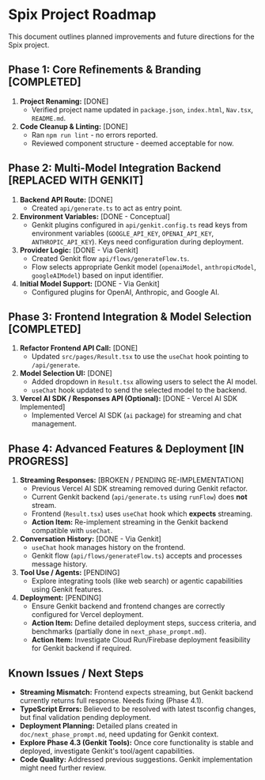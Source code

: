 # Spix Project Roadmap

This document outlines planned improvements and future directions for the Spix project.

## Phase 1: Core Refinements & Branding [COMPLETED]

1.  **Project Renaming:** [DONE]
    *   Verified project name updated in `package.json`, `index.html`, `Nav.tsx`, `README.md`.
2.  **Code Cleanup & Linting:** [DONE]
    *   Ran `npm run lint` - no errors reported.
    *   Reviewed component structure - deemed acceptable for now.

## Phase 2: Multi-Model Integration Backend [REPLACED WITH GENKIT]

1.  **Backend API Route:** [DONE]
    *   Created `api/generate.ts` to act as entry point.
2.  **Environment Variables:** [DONE - Conceptual]
    *   Genkit plugins configured in `api/genkit.config.ts` read keys from environment variables (`GOOGLE_API_KEY`, `OPENAI_API_KEY`, `ANTHROPIC_API_KEY`). Keys need configuration during deployment.
3.  **Provider Logic:** [DONE - Via Genkit]
    *   Created Genkit flow `api/flows/generateFlow.ts`.
    *   Flow selects appropriate Genkit model (`openaiModel`, `anthropicModel`, `googleAIModel`) based on input identifier.
4.  **Initial Model Support:** [DONE - Via Genkit]
    *   Configured plugins for OpenAI, Anthropic, and Google AI.

## Phase 3: Frontend Integration & Model Selection [COMPLETED]

1.  **Refactor Frontend API Call:** [DONE]
    *   Updated `src/pages/Result.tsx` to use the `useChat` hook pointing to `/api/generate`.
2.  **Model Selection UI:** [DONE]
    *   Added dropdown in `Result.tsx` allowing users to select the AI model.
    *   `useChat` hook updated to send the selected model to the backend.
3.  **Vercel AI SDK / Responses API (Optional):** [DONE - Vercel AI SDK Implemented]
    *   Implemented Vercel AI SDK (`ai` package) for streaming and chat management.

## Phase 4: Advanced Features & Deployment [IN PROGRESS]

1.  **Streaming Responses:** [BROKEN / PENDING RE-IMPLEMENTATION]
    *   Previous Vercel AI SDK streaming removed during Genkit refactor.
    *   Current Genkit backend (`api/generate.ts` using `runFlow`) does **not** stream.
    *   Frontend (`Result.tsx`) uses `useChat` hook which **expects** streaming.
    *   **Action Item:** Re-implement streaming in the Genkit backend compatible with `useChat`.
2.  **Conversation History:** [DONE - Via Genkit]
    *   `useChat` hook manages history on the frontend.
    *   Genkit flow (`api/flows/generateFlow.ts`) accepts and processes message history.
3.  **Tool Use / Agents:** [PENDING]
    *   Explore integrating tools (like web search) or agentic capabilities using Genkit features.
4.  **Deployment:** [PENDING]
    *   Ensure Genkit backend and frontend changes are correctly configured for Vercel deployment.
    *   **Action Item:** Define detailed deployment steps, success criteria, and benchmarks (partially done in `next_phase_prompt.md`).
    *   **Action Item:** Investigate Cloud Run/Firebase deployment feasibility for Genkit backend if required.

## Known Issues / Next Steps

*   **Streaming Mismatch:** Frontend expects streaming, but Genkit backend currently returns full response. Needs fixing (Phase 4.1).
*   **TypeScript Errors:** Believed to be resolved with latest tsconfig changes, but final validation pending deployment.
*   **Deployment Planning:** Detailed plans created in `doc/next_phase_prompt.md`, need updating for Genkit context.
*   **Explore Phase 4.3 (Genkit Tools):** Once core functionality is stable and deployed, investigate Genkit's tool/agent capabilities.
*   **Code Quality:** Addressed previous suggestions. Genkit implementation might need further review.
